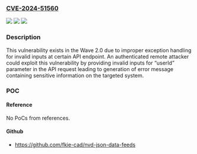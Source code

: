 ### [CVE-2024-51560](https://cve.mitre.org/cgi-bin/cvename.cgi?name=CVE-2024-51560)
![](https://img.shields.io/static/v1?label=Product&message=Wave%202.0&color=blue)
![](https://img.shields.io/static/v1?label=Version&message=%3D%20%3C1.1.7%20&color=brighgreen)
![](https://img.shields.io/static/v1?label=Vulnerability&message=CWE-209%3A%20Generation%20of%20Error%20Message%20Containing%20Sensitive%20Information&color=brighgreen)

### Description

This vulnerability exists in the Wave 2.0 due to improper exception handling for invalid inputs at certain API endpoint. An authenticated remote attacker could exploit this vulnerability by providing invalid inputs for “userId” parameter in the API request leading to generation of error message containing sensitive information on the targeted system.

### POC

#### Reference
No PoCs from references.

#### Github
- https://github.com/fkie-cad/nvd-json-data-feeds

